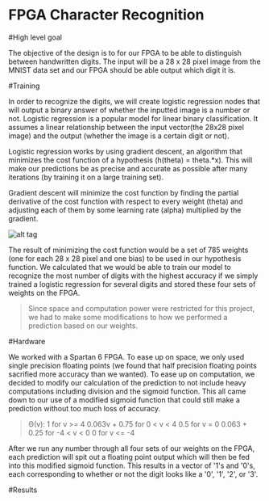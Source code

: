 # FPGA Character Recognition

#High level goal

The objective of the design is to for our FPGA to be able to distinguish between handwritten digits. The input will be a 28 x 28 pixel image from the MNIST data set and our FPGA should be able output which digit it is.

#Training

In order to recognize the digits, we will create logistic regression nodes that will output a binary answer of whether the inputted image is a number or not. Logistic regression is a popular model for linear binary classification. It assumes a linear relationship between the input vector(the 28x28 pixel image) and the output (whether the image is a certain digit or not). 

Logistic regression works by using gradient descent, an algorithm that minimizes the cost function of a hypothesis (h(theta) = theta.*x). This will make our predictions be as precise and accurate as possible after many iterations (by training it on a large training set).

Gradient descent will minimize the cost function by finding the partial derivative of the cost function with respect to every weight (theta) and adjusting each of them by some learning rate (alpha) multiplied by the gradient.

![alt tag](http://2.bp.blogspot.com/-ZxJ87cWjPJ8/TtLtwqv0hCI/AAAAAAAAAV0/9FYqcxJ6dNY/s1600/gradient+descent+algorithm+OLS.png)

The result of minimizing the cost function would be a set of 785 weights (one for each 28 x 28 pixel and one bias) to be used in our hypothesis function. We calculated that we would be able to train our model to recognize the most number of digits with the highest accuracy if we simply trained a logistic regression for several digits and stored these four sets of weights on the FPGA. 

>Since space and computation power were restricted for this project, we had to make some modifications to how we performed a prediction based on our weights.

#Hardware

We worked with a Spartan 6 FPGA. To ease up on space, we only used single precision floating points (we found that half precision floating points sacrified more accuracy than we wanted). To ease up on computation, we decided to modify our calculation of the prediction to not include heavy computations including division and the sigmoid function. This all came down to our use of a modified sigmoid function that could still make a prediction without too much loss of accuracy. 

>Θ(v):
>1                     for v >= 4
>0.063v + 0.75         for 0 < v < 4
>0.5                   for v = 0
>0.063 + 0.25          for -4 < v < 0
>0                     for v <= -4

After we run any number through all four sets of our weights on the FPGA, each prediction will spit out a floating point output which will then be fed into this modified sigmoid function. This results in a vector of '1's and '0's, each corresponding to whether or not the digit looks like a '0', '1', '2', or '3'. 

#Results 


